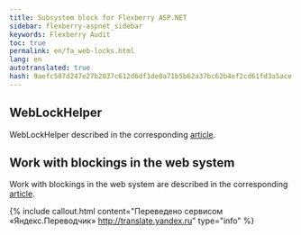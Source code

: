 ```yaml
--- 
title: Subsystem block for Flexberry ASP.NET 
sidebar: flexberry-aspnet_sidebar 
keywords: Flexberry Audit 
toc: true 
permalink: en/fa_web-locks.html 
lang: en 
autotranslated: true 
hash: 9aefc587d247e27b2037c612d6df1de0a71b5b62a37bc62b4ef2cd61fd3a5ace 
--- 
```


## WebLockHelper 

WebLockHelper described in the corresponding [article](fa_web-lock-helper.html). 

## Work with blockings in the web system 

Work with blockings in the web system are described in the corresponding [article](fa_working-locks-web.html).


{% include callout.html content="Переведено сервисом «Яндекс.Переводчик» <http://translate.yandex.ru>" type="info" %}